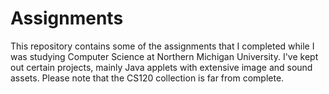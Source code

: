 # Assignments

This repository contains some of the assignments that I completed while I was studying Computer Science at Northern Michigan University. I've kept out certain projects, mainly Java applets with extensive image and sound assets. Please note that the CS120 collection is far from complete.
